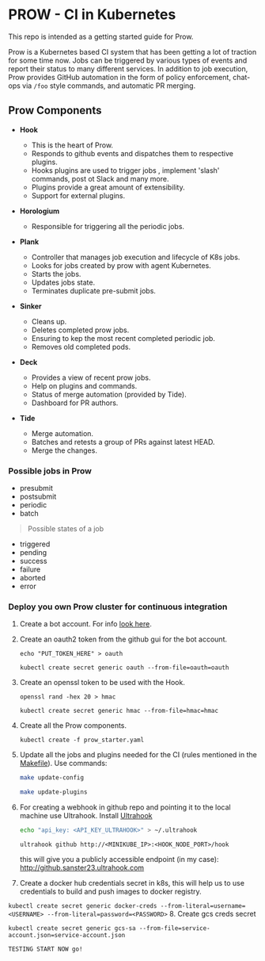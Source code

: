 # PROW - CI in Kubernetes

This repo is intended as a getting started guide for Prow.

Prow is a Kubernetes based CI system that has been getting a lot of traction for some time now.
Jobs can be triggered by various types of events and report their status to
many different services. In addition to job execution, Prow provides GitHub automation in the form of policy
enforcement, chat-ops via `/foo` style commands, and automatic PR merging.

## Prow Components

* **Hook**
  * This is the heart of Prow.
  * Responds to github events and dispatches them to respective plugins.
  * Hooks plugins are used to trigger jobs , implement 'slash' commands, post ot Slack and many more.
  * Plugins provide a great amount of extensibility.
  * Support for external plugins.

* **Horologium**
  * Responsible for triggering all the periodic jobs.

* **Plank**
  * Controller that manages job execution and lifecycle of K8s jobs.
  * Looks for jobs created by prow with agent Kubernetes.
  * Starts the jobs.
  * Updates jobs state.
  * Terminates duplicate pre-submit jobs.

* **Sinker**
  * Cleans up.
  * Deletes completed prow jobs.
  * Ensuring to kep the most recent completed periodic job.
  * Removes old completed pods.

* **Deck**
  * Provides a view of recent prow jobs.
  * Help on plugins and commands.
  * Status of merge automation (provided by Tide).
  * Dashboard for PR authors.

* **Tide**
  * Merge automation.
  * Batches and retests a group of PRs against latest HEAD.
  * Merge the changes.

### Possible jobs in Prow

* presubmit
* postsubmit
* periodic
* batch

> Possible states of a job

* triggered
* pending
* success
* failure
* aborted
* error

### Deploy you own Prow cluster for continuous integration

1. Create a bot account. For info [look here](https://stackoverflow.com/questions/29177623/what-is-a-bot-account-on-github).

2. Create an oauth2 token from the github gui for the bot account.  

    `echo "PUT_TOKEN_HERE" > oauth`

    `kubectl create secret generic oauth --from-file=oauth=oauth`

3. Create an openssl token to be used with the Hook.

    `openssl rand -hex 20 > hmac`

    `kubectl create secret generic hmac --from-file=hmac=hmac`

4. Create all the Prow components.

    `kubectl create -f prow_starter.yaml`

5. Update all the jobs and plugins needed for the CI (rules mentioned in the [Makefile](https://github.com/sanster23/k8s-prow-guide/blob/master/Makefile)).
    Use commands:

    ```bash
    make update-config

    make update-plugins
    ```

6. For creating a webhook in github repo and pointing it to the local machine use Ultrahook.
    Install [Ultrahook](http://www.ultrahook.com/)

    ```bash
    echo "api_key: <API_KEY_ULTRAHOOK>" > ~/.ultrahook
    ```

    `ultrahook github http://<MINIKUBE_IP>:<HOOK_NODE_PORT>/hook`

    this will give you a publicly accessible endpoint (in my case): <http://github.sanster23.ultrahook.com>

7. Create a docker hub credentials secret in k8s, this will help us to use credentials to build and push images to docker registry.

  `kubectl create secret generic docker-creds --from-literal=username=<USERNAME> --from-literal=password=<PASSWORD>`
8. Create gcs creds secret

   `kubectl create secret generic gcs-sa --from-file=service-account.json=service-account.json`

   ```
TESTING START NOW go!

   ```
